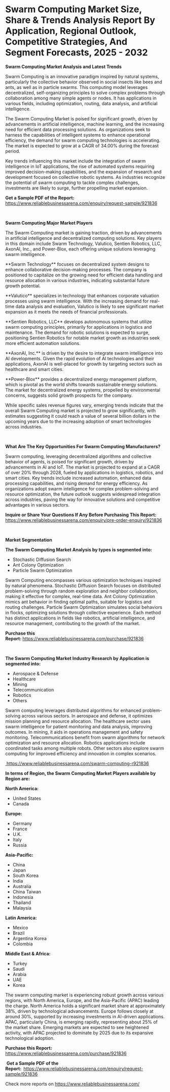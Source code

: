 <p><h1>Swarm Computing Market Size, Share & Trends Analysis Report By Application, Regional Outlook, Competitive Strategies, And Segment Forecasts, 2025 - 2032</h1></p><p><strong>Swarm Computing Market Analysis and Latest Trends</strong></p>
<p><p>Swarm Computing is an innovative paradigm inspired by natural systems, particularly the collective behavior observed in social insects like bees and ants, as well as in particle swarms. This computing model leverages decentralized, self-organizing principles to solve complex problems through collaboration among many simple agents or nodes. It has applications in various fields, including optimization, routing, data analysis, and artificial intelligence.</p><p>The Swarm Computing Market is poised for significant growth, driven by advancements in artificial intelligence, machine learning, and the increasing need for efficient data processing solutions. As organizations seek to harness the capabilities of intelligent systems to enhance operational efficiency, the demand for swarm computing technologies is accelerating. The market is expected to grow at a CAGR of 34.00% during the forecast period. </p><p>Key trends influencing this market include the integration of swarm intelligence in IoT applications, the rise of automated systems requiring improved decision-making capabilities, and the expansion of research and development focused on collective robotic systems. As industries recognize the potential of swarm computing to tackle complex challenges, investments are likely to surge, further propelling market expansion.</p></p>
<p><strong>Get a Sample PDF of the Report:&nbsp;</strong> <a href="https://www.reliablebusinessarena.com/enquiry/request-sample/921836?utm_campaign=2868&utm_medium=2&utm_source=Github&utm_content=ia&utm_term=05032025&utm_id=swarm-computing">https://www.reliablebusinessarena.com/enquiry/request-sample/921836</a></p>
<p>&nbsp;</p>
<p><strong>Swarm Computing Major Market Players</strong></p>
<p><p>The Swarm Computing market is gaining traction, driven by advancements in artificial intelligence and decentralized computing solutions. Key players in this domain include Swarm Technology, Valutico, Sentien Robotics, LLC, AxonAI, Inc., and Power-Blox, each offering unique solutions leveraging swarm intelligence.</p><p>**Swarm Technology** focuses on decentralized system designs to enhance collaborative decision-making processes. The company is positioned to capitalize on the growing need for efficient data handling and resource allocation in various industries, indicating substantial future growth potential.</p><p>**Valutico** specializes in technology that enhances corporate valuation processes using swarm intelligence. With the increasing demand for real-time data analysis and evaluation, Valutico is likely to see significant market expansion as it meets the needs of financial professionals.</p><p>**Sentien Robotics, LLC** develops autonomous systems that utilize swarm computing principles, primarily for applications in logistics and maintenance. The demand for robotic solutions is expected to surge, positioning Sentien Robotics for notable market growth as industries seek more efficient automation solutions.</p><p>**AxonAI, Inc.** is driven by the desire to integrate swarm intelligence into AI developments. Given the rapid evolution of AI technologies and their applications, AxonAI is well-placed for growth by targeting sectors such as healthcare and smart cities.</p><p>**Power-Blox** provides a decentralized energy management platform, which is pivotal as the world shifts towards sustainable energy solutions. The market for decentralized energy systems, propelled by environmental concerns, suggests solid growth prospects for the company.</p><p>While specific sales revenue figures vary, emerging trends indicate that the overall Swarm Computing market is projected to grow significantly, with estimates suggesting it could reach a value of several billion dollars in the upcoming years due to the increasing adoption of smart technologies across industries.</p></p>
<p>&nbsp;</p>
<p><strong>What Are The Key Opportunities For Swarm Computing Manufacturers?</strong></p>
<p><p>Swarm computing, leveraging decentralized algorithms and collective behavior of agents, is poised for significant growth, driven by advancements in AI and IoT. The market is projected to expand at a CAGR of over 20% through 2028, fueled by applications in logistics, robotics, and smart cities. Key trends include increased automation, enhanced data processing capabilities, and rising demand for energy efficiency. As organizations adopt swarm intelligence for complex problem-solving and resource optimization, the future outlook suggests widespread integration across industries, paving the way for innovative solutions and competitive advantages in various sectors.</p></p>
<p><strong>Inquire or Share Your Questions If Any Before Purchasing This Report:</strong> <a href="https://www.reliablebusinessarena.com/enquiry/pre-order-enquiry/921836?utm_campaign=2868&utm_medium=2&utm_source=Github&utm_content=ia&utm_term=05032025&utm_id=swarm-computing">https://www.reliablebusinessarena.com/enquiry/pre-order-enquiry/921836</a></p>
<p>&nbsp;</p>
<p><strong>Market Segmentation</strong></p>
<p><strong>The Swarm Computing Market Analysis by types is segmented into:</strong></p>
<p><ul><li>Stochastic Diffusion Search</li><li>Ant Colony Optimization</li><li>Particle Swarm Optimization</li></ul></p>
<p><p>Swarm Computing encompasses various optimization techniques inspired by natural phenomena. Stochastic Diffusion Search focuses on distributed problem-solving through random exploration and neighbor collaboration, making it effective for complex, real-time data. Ant Colony Optimization mimics ant behavior in finding optimal paths, suitable for logistics and routing challenges. Particle Swarm Optimization simulates social behaviors in flocks, optimizing solutions through collective experience. Each method has distinct applications in fields like robotics, artificial intelligence, and resource management, contributing to the growth of the market.</p></p>
<p><strong>Purchase this Report:&nbsp;</strong><a href="https://www.reliablebusinessarena.com/purchase/921836?utm_campaign=2868&utm_medium=2&utm_source=Github&utm_content=ia&utm_term=05032025&utm_id=swarm-computing">https://www.reliablebusinessarena.com/purchase/921836</a></p>
<p>&nbsp;</p>
<p><strong>The Swarm Computing Market Industry Research by Application is segmented into:</strong></p>
<p><ul><li>Aerospace & Defense</li><li>Healthcare</li><li>Mining</li><li>Telecommunication</li><li>Robotics</li><li>Others</li></ul></p>
<p><p>Swarm computing leverages distributed algorithms for enhanced problem-solving across various sectors. In aerospace and defense, it optimizes mission planning and resource allocation. The healthcare sector uses swarm intelligence for patient monitoring and data analysis, improving outcomes. In mining, it aids in operations management and safety monitoring. Telecommunications benefit from swarm algorithms for network optimization and resource allocation. Robotics applications include coordinated tasks among multiple robots. Other sectors also explore swarm computing for improved efficiency and innovation in complex scenarios.</p></p>
<p><a href="https://www.reliablebusinessarena.com/swarm-computing-r921836?utm_campaign=2868&utm_medium=2&utm_source=Github&utm_content=ia&utm_term=05032025&utm_id=swarm-computing">&nbsp;https://www.reliablebusinessarena.com/swarm-computing-r921836</a></p>
<p><strong>In terms of Region, the Swarm Computing Market Players available by Region are:</strong></p>
<p>
    <p> <strong> North America: </strong>
        <ul>
            <li>United States</li>
            <li>Canada</li>
        </ul>
        </p> 
    <p> <strong> Europe: </strong>
        <ul>
            <li>Germany</li>
            <li>France</li>
            <li>U.K.</li>
            <li>Italy</li>
            <li>Russia</li>
        </ul>
        </p> 
    <p> <strong> Asia-Pacific: </strong>
        <ul>
            <li>China</li>
            <li>Japan</li>
            <li>South Korea</li>
            <li>India</li>
            <li>Australia</li>
            <li>China Taiwan</li>
            <li>Indonesia</li>
            <li>Thailand</li>
            <li>Malaysia</li>
        </ul>
        </p> 
    <p> <strong> Latin America: </strong>
        <ul>
            <li>Mexico</li>
            <li>Brazil</li>
            <li>Argentina Korea</li>
            <li>Colombia</li>
        </ul>
        </p> 
    <p> <strong> Middle East & Africa: </strong>
        <ul>
            <li>Turkey</li>
            <li>Saudi</li>
            <li>Arabia</li>
            <li>UAE</li>
            <li>Korea</li>
        </ul>
    </p>
    </p>
<p><p>The swarm computing market is experiencing robust growth across various regions, with North America, Europe, and the Asia-Pacific (APAC) leading the charge. North America holds a significant market share at approximately 38%, driven by technological advancements. Europe follows closely at around 30%, supported by increasing investments in AI-driven applications. APAC, particularly China, is emerging rapidly, representing about 25% of the market share. Emerging markets are expected to see heightened activity, with APAC projected to dominate by 2025 due to its expansive technological adoption.</p></p>
<p><strong>Purchase this Report: </strong><a href="https://www.reliablebusinessarena.com/purchase/921836?utm_campaign=2868&utm_medium=2&utm_source=Github&utm_content=ia&utm_term=05032025&utm_id=swarm-computing">https://www.reliablebusinessarena.com/purchase/921836</a></p>
<p>&nbsp;<strong>Get a Sample PDF of the Report:&nbsp;&nbsp;</strong><a href="https://www.reliablebusinessarena.com/enquiry/request-sample/921836?utm_campaign=2868&utm_medium=2&utm_source=Github&utm_content=ia&utm_term=05032025&utm_id=swarm-computing">https://www.reliablebusinessarena.com/enquiry/request-sample/921836</a></p>
<p><strong></strong></p>
<p>Check more reports on <a href="https://www.reliablebusinessarena.com/?utm_campaign=2868&utm_medium=2&utm_source=Github&utm_content=ia&utm_term=05032025&utm_id=swarm-computing">https://www.reliablebusinessarena.com/</a></p>